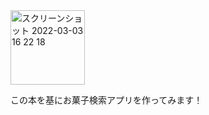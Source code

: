 <img width="119" alt="スクリーンショット 2022-03-03 16 22 18" src="https://user-images.githubusercontent.com/94818124/156518466-a4de5c6a-53e1-4943-bb99-01ee646dce86.png">

この本を基にお菓子検索アプリを作ってみます！

